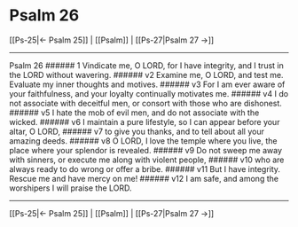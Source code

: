 # Psalm 26

[[Ps-25|← Psalm 25]] | [[Psalm]] | [[Ps-27|Psalm 27 →]]
***

Psalm 26 ###### 1 Vindicate me, O LORD, for I have integrity, and I trust in the LORD without wavering. ###### v2 Examine me, O LORD, and test me. Evaluate my inner thoughts and motives. ###### v3 For I am ever aware of your faithfulness, and your loyalty continually motivates me. ###### v4 I do not associate with deceitful men, or consort with those who are dishonest. ###### v5 I hate the mob of evil men, and do not associate with the wicked. ###### v6 I maintain a pure lifestyle, so I can appear before your altar, O LORD, ###### v7 to give you thanks, and to tell about all your amazing deeds. ###### v8 O LORD, I love the temple where you live, the place where your splendor is revealed. ###### v9 Do not sweep me away with sinners, or execute me along with violent people, ###### v10 who are always ready to do wrong or offer a bribe. ###### v11 But I have integrity. Rescue me and have mercy on me! ###### v12 I am safe, and among the worshipers I will praise the LORD.

***
[[Ps-25|← Psalm 25]] | [[Psalm]] | [[Ps-27|Psalm 27 →]]
